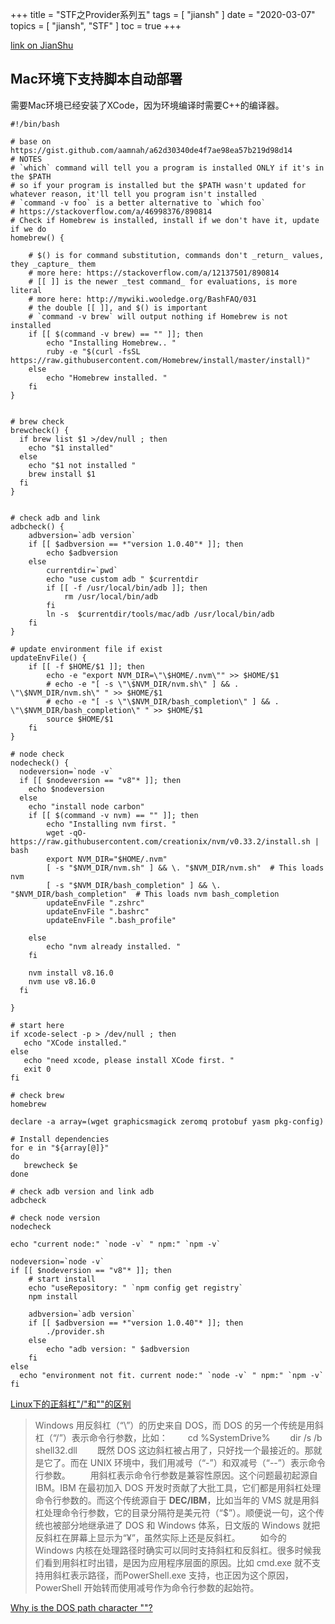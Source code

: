 +++
title = "STF之Provider系列五"
tags = [
    "jiansh"
]
date = "2020-03-07"
topics = [
    "jiansh",
    "STF"
]
toc = true
+++



[link on JianShu](https://www.jianshu.com/p/a358dbb7c05d)

## Mac环境下支持脚本自动部署 

需要Mac环境已经安装了XCode，因为环境编译时需要C++的编译器。

```
#!/bin/bash

# base on https://gist.github.com/aamnah/a62d30340de4f7ae98ea57b219d98d14
# NOTES
# `which` command will tell you a program is installed ONLY if it's in the $PATH
# so if your program is installed but the $PATH wasn't updated for whatever reason, it'll tell you program isn't installed
# `command -v foo` is a better alternative to `which foo`
# https://stackoverflow.com/a/46998376/890814
# Check if Homebrew is installed, install if we don't have it, update if we do
homebrew() {

	# $() is for command substitution, commands don't _return_ values, they _capture_ them
	# more here: https://stackoverflow.com/a/12137501/890814
	# [[ ]] is the newer _test command_ for evaluations, is more literal
	# more here: http://mywiki.wooledge.org/BashFAQ/031
	# the double [[ ]], and $() is important
	# `command -v brew` will output nothing if Homebrew is not installed
	if [[ $(command -v brew) == "" ]]; then
		echo "Installing Homebrew.. "
		ruby -e "$(curl -fsSL https://raw.githubusercontent.com/Homebrew/install/master/install)"
	else
		echo "Homebrew installed. "
	fi
}


# brew check 
brewcheck() {
  if brew list $1 >/dev/null ; then
    echo "$1 installed"
  else
    echo "$1 not installed "
	brew install $1
  fi
}


# check adb and link 
adbcheck() {
	adbversion=`adb version`
	if [[ $adbversion == *"version 1.0.40"* ]]; then
		echo $adbversion
	else
	    currentdir=`pwd`
		echo "use custom adb " $currentdir
		if [[ -f /usr/local/bin/adb ]]; then 
			rm /usr/local/bin/adb 
		fi 
		ln -s  $currentdir/tools/mac/adb /usr/local/bin/adb
	fi
}

# update environment file if exist
updateEnvFile() {
	if [[ -f $HOME/$1 ]]; then
		echo -e "export NVM_DIR=\"\$HOME/.nvm\"" >> $HOME/$1 
		# echo -e "[ -s \"\$NVM_DIR/nvm.sh\" ] && . \"\$NVM_DIR/nvm.sh\" " >> $HOME/$1 
		# echo -e "[ -s \"\$NVM_DIR/bash_completion\" ] && . \"\$NVM_DIR/bash_completion\" " >> $HOME/$1 
		source $HOME/$1 
	fi 
}

# node check
nodecheck() {
  nodeversion=`node -v`
  if [[ $nodeversion == "v8"* ]]; then
    echo $nodeversion
  else
    echo "install node carbon"
	if [[ $(command -v nvm) == "" ]]; then
		echo "Installing nvm first. "
		wget -qO- https://raw.githubusercontent.com/creationix/nvm/v0.33.2/install.sh | bash
		export NVM_DIR="$HOME/.nvm"
		[ -s "$NVM_DIR/nvm.sh" ] && \. "$NVM_DIR/nvm.sh"  # This loads nvm
		[ -s "$NVM_DIR/bash_completion" ] && \. "$NVM_DIR/bash_completion"  # This loads nvm bash_completion
		updateEnvFile ".zshrc"
		updateEnvFile ".bashrc"
		updateEnvFile ".bash_profile"

	else
		echo "nvm already installed. "
	fi
    
    nvm install v8.16.0
    nvm use v8.16.0
  fi

}

# start here
if xcode-select -p > /dev/null ; then
   echo "XCode installed."
else
   echo "need xcode, please install XCode first. "
   exit 0
fi

# check brew
homebrew

declare -a array=(wget graphicsmagick zeromq protobuf yasm pkg-config)

# Install dependencies
for e in "${array[@]}"
do
   brewcheck $e
done

# check adb version and link adb 
adbcheck

# check node version 
nodecheck

echo "current node:" `node -v` " npm:" `npm -v`

nodeversion=`node -v`
if [[ $nodeversion == "v8"* ]]; then
	# start install 	
	echo "useRepository: " `npm config get registry`
	npm install 

	adbversion=`adb version`
	if [[ $adbversion == *"version 1.0.40"* ]]; then
		./provider.sh 
	else
		echo "adb version: " $adbversion
	fi
else
  echo "environment not fit. current node:" `node -v` " npm:" `npm -v`
fi 
```

[Linux下的正斜杠"/"和"\"的区别](https://blog.csdn.net/taiyang1987912/article/details/39551385)
>Windows 用反斜杠（“\”）的历史来自 DOS，而 DOS 的另一个传统是用斜杠（“/”）表示命令行参数，比如：
　　cd %SystemDrive%
　　dir /s /b shell32.dll
　　既然 DOS 这边斜杠被占用了，只好找一个最接近的。那就是它了。而在 UNIX 环境中，我们用减号（“-”）和双减号（“--”）表示命令行参数。
　　用斜杠表示命令行参数是兼容性原因。这个问题最初起源自 IBM。IBM 在最初加入 DOS 开发时贡献了大批工具，它们都是用斜杠处理命令行参数的。而这个传统源自于 **DEC/IBM**，比如当年的 VMS 就是用斜杠处理命令行参数，它的目录分隔符是美元符（“$”）。顺便说一句，这个传统也被部分地继承进了 DOS 和 Windows 体系，日文版的 Windows 就把反斜杠在屏幕上显示为“¥”，虽然实际上还是反斜杠。
　　如今的 Windows 内核在处理路径时确实可以同时支持斜杠和反斜杠。很多时候我们看到用斜杠时出错，是因为应用程序层面的原因。比如 cmd.exe 就不支持用斜杠表示路径，而PowerShell.exe 支持，也正因为这个原因，PowerShell 开始转而使用减号作为命令行参数的起始符。

[Why is the DOS path character ""?](https://blogs.msdn.microsoft.com/larryosterman/2005/06/24/why-is-the-dos-path-character/)

